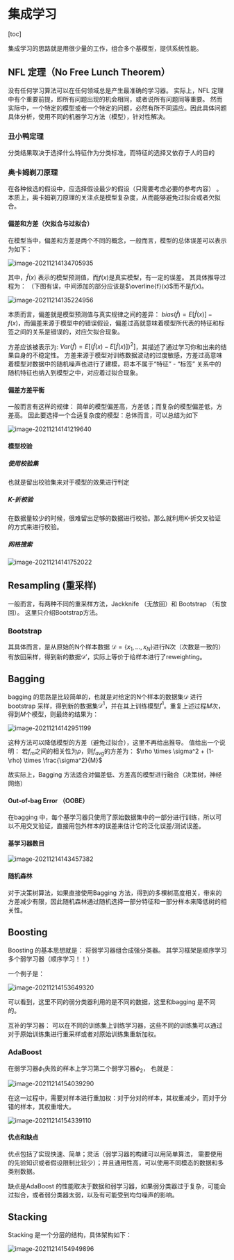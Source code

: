 # 集成学习

[toc]

集成学习的思路就是用很少量的工作，组合多个基模型，提供系统性能。 

## NFL 定理（No Free Lunch Theorem）

没有任何学习算法可以在任何领域总是产生最准确的学习器。 实际上，NFL 定理中有个重要前提，即所有问题出现的机会相同，或者说所有问题同等重要。 然而实际中，一个特定的模型或者一个特定的问题，必然有所不同适应。因此具体问题具体分析，使用不同的机器学习方法（模型），针对性解决。 

### 丑小鸭定理

分类结果取决于选择什么特征作为分类标准，而特征的选择又依存于人的目的

### 奥卡姆剃刀原理

在各种候选的假设中，应选择假设最少的假设（只需要考虑必要的参考内容） 。本质上，奥卡姆剃刀原理的关注点是模型复杂度，从而能够避免过拟合或者欠拟合。 

#### 偏差和方差（欠拟合与过拟合）

在模型当中，偏差和方差是两个不同的概念，一般而言，模型的总体误差可以表示为如下： 

![image-20211214134705935](https://gitee.com/leliyliu/blog-image/raw/master/img%20/image-20211214134705935.png)

其中，$\hat{f}(x)$ 表示的模型预测值，而$f(x)$是真实模型，有一定的误差。 其具体推导过程为： （下图有误，中间添加的部分应该是$\overline{f}(x)$而不是$f(x)$。 

![image-20211214135224956](https://gitee.com/leliyliu/blog-image/raw/master/img%20/image-20211214135224956.png)

本质而言，偏差就是模型预测值与真实规律之间的差异： $bias(\hat{f}) = E[\hat{f}(x)] - f(x)$，而偏差来源于模型中的错误假设，偏差过高就意味着模型所代表的特征和标签之间的关系是错误的，对应欠拟合现象。

方差应该被表示为: $Var(\hat{f}) = E[(\hat{f}(x) - E[\hat{f}(x)])^2]$，其描述了通过学习你和出来的结果自身的不稳定性。 方差来源于模型对训练数据波动的过度敏感，方差过高意味着模型对数据中的随机噪声也进行了建模，将本不属于“特征” - “标签” 关系中的随机特征也纳入到模型之中，对应着过拟合现象。 

#### 偏差方差平衡

一般而言有这样的规律： 简单的模型偏差高，方差低；而复杂的模型偏差低，方差高。 因此要选择一个合适复杂度的模型：总体而言，可以总结为如下

![image-20211214141219640](https://gitee.com/leliyliu/blog-image/raw/master/img%20/image-20211214141219640.png)

#### 模型校验

##### 使用校验集

也就是留出校验集来对于模型的效果进行判定

##### K-折校验

在数据量较少的时候，很难留出足够的数据进行校验。那么就利用K-折交叉验证的方式来进行校验。 

##### 网格搜索

![image-20211214141752022](https://gitee.com/leliyliu/blog-image/raw/master/img%20/image-20211214141752022.png)

## Resampling (重采样)

一般而言，有两种不同的重采样方法，Jackknife （无放回）和 Bootstrap （有放回）。 这里只介绍Bootstrap方法。

### Bootstrap

其具体而言，是从原始的N个样本数据 $\mathcal{D} = \{x_1, ..., x_N\}$进行N次（次数是一致的）有放回采样，得到新的数据$\mathcal{D'}$，实际上等价于给样本进行了reweighting。 

## Bagging

bagging 的思路是比较简单的，也就是对给定的N个样本的数据集$\mathcal{D}$ 进行bootstrap 采样，得到新的数据集$\mathcal{D^1}$，并在其上训练模型$f^1$。重复上述过程$M$次，得到$M$个模型，则最终的结果为： 

![image-20211214142951199](https://gitee.com/leliyliu/blog-image/raw/master/img%20/image-20211214142951199.png)

这种方法可以降低模型的方差（避免过拟合），这里不再给出推导。 值给出一个说明： 若$f_m$之间的相关性为$\rho$，则$f_{avg}$的方差为： $\rho \times \sigma^2 + (1-\rho) \times \frac{\sigma^2}{M}$

故实际上，Bagging 方法适合对偏差低、方差高的模型进行融合（决策树，神经网络） 

#### Out-of-bag Error （OOBE）

在bagging 中，每个基学习器只使用了原始数据集中的一部分进行训练，所以可以不用交叉验证，直接用包外样本的误差来估计它的泛化误差/测试误差。

#### 基学习器数目

![image-20211214143457382](https://gitee.com/leliyliu/blog-image/raw/master/img%20/image-20211214143457382.png)

#### 随机森林

对于决策树算法，如果直接使用Bagging 方法，得到的多棵树高度相关，带来的方差减少有限，因此随机森林通过随机选择一部分特征和一部分样本来降低树的相关性。 

## Boosting

Boosting 的基本思想就是： 将弱学习器组合成强分类器。 其学习框架是顺序学习多个弱学习器（顺序学习！！） 

一个例子是： 

![image-20211214153649320](https://gitee.com/leliyliu/blog-image/raw/master/img%20/image-20211214153649320.png)

可以看到，这里不同的弱分类器利用的是不同的数据，这里和bagging 是不同的。 

互补的学习器： 可以在不同的训练集上训练学习器，这些不同的训练集可以通过对于原始训练集进行重采样或者对原始训练集重新加权。 

### AdaBoost

在弱学习器$\phi_1$失败的样本上学习第二个弱学习器$\phi_2$， 也就是： 

![image-20211214154039290](https://gitee.com/leliyliu/blog-image/raw/master/img%20/image-20211214154039290.png)

在这一过程中，需要对样本进行重加权：对于分对的样本，其权重减少，而对于分错的样本，其权重增大。 

![image-20211214154339110](https://gitee.com/leliyliu/blog-image/raw/master/img%20/image-20211214154339110.png)

#### 优点和缺点

优点包括了实现快速、简单；灵活（弱学习器的构建可以用简单算法， 需要使用的先验知识或者假设限制比较少）；并且通用性高，可以使用不同模态的数据和多类别数据。 

缺点是AdaBoost 的性能取决于数据和弱学习器，如果弱分类器过于复杂，可能会过拟合，或者弱分类器太弱，以及有可能受到均匀噪声的影响。 

## Stacking

Stacking 是一个分层的结构，具体架构如下： 

![image-20211214154949896](https://gitee.com/leliyliu/blog-image/raw/master/img%20/image-20211214154949896.png)